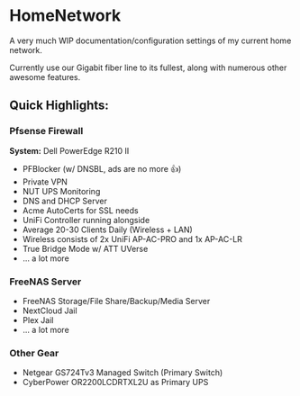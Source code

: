 # HomeNetwork

A very much WIP documentation/configuration settings of my current home network.

Currently use our Gigabit fiber line to its fullest, along with numerous other awesome features.

## Quick Highlights:

### Pfsense Firewall
**System:** Dell PowerEdge R210 II

* PFBlocker (w/ DNSBL, ads are no more 👍)
* Private VPN 
* NUT UPS Monitoring
* DNS and DHCP Server
* Acme AutoCerts for SSL needs
* UniFi Controller running alongside
* Average 20-30 Clients Daily (Wireless + LAN)
* Wireless consists of 2x UniFi AP-AC-PRO and 1x AP-AC-LR
* True Bridge Mode w/ ATT UVerse
* ... a lot more

### FreeNAS Server

* FreeNAS Storage/File Share/Backup/Media Server
* NextCloud Jail
* Plex Jail
* ... a lot more


### Other Gear

* Netgear GS724Tv3 Managed Switch (Primary Switch)
* CyberPower OR2200LCDRTXL2U as Primary UPS
